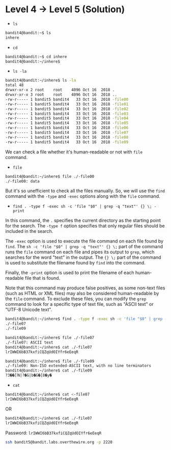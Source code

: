 # Level 4 -> Level 5 (Solution)

- `ls`

```bash
bandit4@bandit:~$ ls
inhere
```

- `cd`

```bash
bandit4@bandit:~$ cd inhere
bandit4@bandit:~/inhere$
```

- `ls -la`

```bash
bandit4@bandit:~/inhere$ ls -la
total 48
drwxr-xr-x 2 root    root    4096 Oct 16  2018 .
drwxr-xr-x 3 root    root    4096 Oct 16  2018 ..
-rw-r----- 1 bandit5 bandit4   33 Oct 16  2018 -file00
-rw-r----- 1 bandit5 bandit4   33 Oct 16  2018 -file01
-rw-r----- 1 bandit5 bandit4   33 Oct 16  2018 -file02
-rw-r----- 1 bandit5 bandit4   33 Oct 16  2018 -file03
-rw-r----- 1 bandit5 bandit4   33 Oct 16  2018 -file04
-rw-r----- 1 bandit5 bandit4   33 Oct 16  2018 -file05
-rw-r----- 1 bandit5 bandit4   33 Oct 16  2018 -file06
-rw-r----- 1 bandit5 bandit4   33 Oct 16  2018 -file07
-rw-r----- 1 bandit5 bandit4   33 Oct 16  2018 -file08
-rw-r----- 1 bandit5 bandit4   33 Oct 16  2018 -file09
```

We can check a file whether it's human-readable or not with `file` command.

- `file`

```bash
bandit4@bandit:~/inhere$ file ./-file00
./-file00: data
```

But it's so unefficient to check all the files manually. So, we will use the `find` command with the `-type` and `-exec` options along with the `file` command.

- `find . -type f -exec sh -c 'file "$0" | grep -q "text"' {} \; -print`

In this command, the `.` specifies the current directory as the starting point for the search. The `-type f` option specifies that only regular files should be included in the search.

The `-exec` option is used to execute the file command on each file found by `find`. The `sh -c 'file "$0" | grep -q "text"' {} \;` part of the command runs the `file` command on each file and pipes its output to `grep`, which searches for the word "text" in the output. The `{} \;` part of the command is used to substitute the filename found by `find` into the command.

Finally, the `-print` option is used to print the filename of each human-readable file that is found.

Note that this command may produce false positives, as some non-text files (such as HTML or XML files) may also be considered human-readable by the `file` command. To exclude these files, you can modify the `grep` command to look for a specific type of text file, such as "ASCII text" or "UTF-8 Unicode text".

```bash
bandit4@bandit:~/inhere$ find . -type f -exec sh -c 'file "$0" | grep -q "text"' {} \; -print
./-file07
./-file09
```

```bash
bandit4@bandit:~/inhere$ file ./-file07
./-file07: ASCII text
bandit4@bandit:~/inhere$ cat ./-file07
lrIWWI6bB37kxfiCQZqUdOIYfr6eEeqR

bandit4@bandit:~/inhere$ file ./-file09
./-file09: Non-ISO extended-ASCII text, with no line terminators
bandit4@bandit:~/inhere$ cat ./-file09
?3��[ٲN|?�G|b�G�[8�y�
```

- `cat`

```bash
bandit4@bandit:~/inhere$ cat <-file07
lrIWWI6bB37kxfiCQZqUdOIYfr6eEeqR
```

OR

```bash
bandit4@bandit:~/inhere$ cat ./-file07
lrIWWI6bB37kxfiCQZqUdOIYfr6eEeqR
```

Password:
`lrIWWI6bB37kxfiCQZqUdOIYfr6eEeqR`

```bash
ssh bandit5@bandit.labs.overthewire.org -p 2220
```
